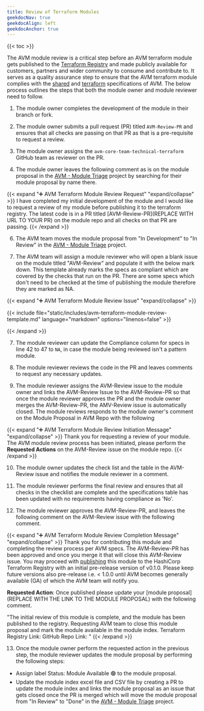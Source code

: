 ```yaml
---
title: Review of Terraform Modules
geekdocNav: true
geekdocAlign: left
geekdocAnchor: true
---
```


{{< toc >}}

The AVM module review is a critical step before an AVM terraform module gets published to the [Terraform Registry](https://registry.terraform.io/) and made publicly available for customers, partners and wider community to consume and contribute to. It serves as a quality assurance step to ensure that the AVM terraform module complies with the [shared](https://azure.github.io/Azure-Verified-Modules/specs/shared/) and [terraform](https://azure.github.io/Azure-Verified-Modules/specs/terraform/) specifications of AVM. The below process outlines the steps that both the module owner and module reviewer need to follow.

1. The module owner completes the development of the module in their branch or fork.

2. The module owner submits a pull request (PR) titled `AVM-Review-PR` and ensures that all checks are passing on that PR as that is a pre-requisite to request a review.

3. The module owner assigns the `avm-core-team-technical-terraform` GitHub team as reviewer on the PR.

4. The module owner leaves the following comment as is on the module proposal in the [AVM - Module Triage](https://github.com/orgs/Azure/projects/529) project by searching for their module proposal by name there.

{{< expand "➕ AVM Terraform Module Review Request" "expand/collapse" >}}
I have completed my initial development of the module and I would like to request a review of my module before publishing it to the terraform registry. The latest code is in a PR titled [AVM-Review-PR](REPLACE WITH URL TO YOUR PR) on the module repo and all checks on that PR are passing.
{{< /expand >}}

6. The AVM team moves the module proposal from "In Development" to "In Review" in the [AVM - Module Triage](https://github.com/orgs/Azure/projects/529) project.

7. The AVM team will assign a module reviewer who will open a blank issue on the module titled "AVM-Review" and populate it with the below mark down. This template already marks the specs as compliant which are covered by the checks that run on the PR. There are some specs which don't need to be checked at the time of publishing the module therefore they are marked as NA.

{{< expand "➕ AVM Terraform Module Review Issue" "expand/collapse" >}}

{{< include file="static/includes/avm-terraform-module-review-template.md" language="markdown" options="linenos=false" >}}

{{< /expand >}}

7. The module reviewer can update the Compliance column for specs in line 42 to 47 to `NA`, in case the module being reviewed isn't a pattern module.

8. The module reviewer reviews the code in the PR and leaves comments to request any necessary updates.

9. The module reviewer assigns the AVM-Review issue to the module owner and links the AVM-Review Issue to the AVM-Review-PR so that once the module reviewer approves the PR and the module owner merges the AVM-Review-PR, the AMV-Review issue is automatically closed. The module reviews responds to the module owner's comment on the Module Proposal in AVM Repo with the following

{{< expand "➕ AVM Terraform Module Review Initiation Message" "expand/collapse" >}}
Thank you for requesting a review of your module. The AVM module review process has been initiated, please perform the **Requested Actions** on the AVM-Review issue on the module repo.
{{< /expand >}}

10. The module owner updates the check list and the table in the AVM-Review issue and notifies the module reviewer in a comment.

11. The module reviewer performs the final review and ensures that all checks in the checklist are complete and the specifications table has been updated with no requirements having compliance as 'No'.

12. The module reviewer approves the AVM-Review-PR, and leaves the following comment on the AVM-Review issue with the following comment.

{{< expand "➕ AVM Terraform Module Review Completion Message" "expand/collapse" >}}
Thank you for contributing this module and completing the review process per AVM specs. The AVM-Review-PR has been approved and once you merge it that will close this AVM-Review issue. You may proceed with [publishing](https://azure.github.io/Azure-Verified-Modules/contributing/terraform/terraform-contribution-flow/owner-contribution-flow/#7-publish-the-module) this module to the HashiCorp Terraform Registry with an initial pre-release version of v0.1.0. Please keep future versions also pre-release i.e. < 1.0.0 until AVM becomes generally available (GA) of which the AVM team will notify you.

**Requested Action**: Once published please update your [module proposal](REPLACE WITH THE LINK TO THE MODULE PROPOSAL) with the following comment.

"The initial review of this module is complete, and the module has been published to the registry. Requesting AVM team to close this module proposal and mark the module available in the module index.
Terraform Registry Link: <REPLACE WITH THE LINK OF THE MODULE IN TERRAFORM REGISTRY>
GitHub Repo Link: <REPLACE WITH THE LINK OF THE MODULE IN GITHUB>"
{{< /expand >}}

13. Once the module owner perform the requested action in the previous step, the module reviewer updates the module proposal by performing the following steps:
- Assign label Status: Module Available :green_circle: to the module proposal.
- Update the module index excel file and CSV file by creating a PR to update the module index and links the module proposal as an issue that gets closed once the PR is merged which will move the module proposal from "In Review" to "Done" in the [AVM - Module Triage](https://github.com/orgs/Azure/projects/529) project.
